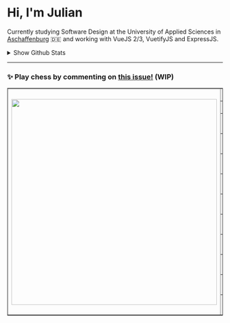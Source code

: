 # **Hi, I'm Julian**

Currently studying Software Design at the University of Applied Sciences in <a href="https://www.th-ab.de/en/" >Aschaffenburg</a> :de: and working with VueJS 2/3, VuetifyJS and ExpressJS.

<details>
 <summary>Show Github Stats</summary>
 <p align="center">
    <img src="https://github-readme-stats.vercel.app/api/top-langs/?username=thieleju&theme=blue-green&hide=jupyter%20notebook&layout=compact"  />
    <img width="420" src="https://github-readme-stats.vercel.app/api?username=thieleju&theme=blue-green&show_icons=true"/>
  </p>
</details>

---

### ✨ Play chess by commenting on [this issue!](https://github.com/thieleju/thieleju/issues/1) (WIP)

<table border="1">
<th rowspan="20"><a href="https://github.com/thieleju/thieleju/issues/1"><img width="480" src="https://raw.githubusercontent.com/thieleju/thieleju/main/" /></a></th>
<th colspan="3">Last 10 moves</th>
<tr>
<th>#</th>
<th>White</th>
<th>Black</th>
</tr>
<tr>
<td>8</td>
<td>Ke2 <a href="https://github.com/thieleju">@thieleju</a></td>
<td>f6 <a href="https://github.com/thieleju">@thieleju</a></td>
</tr>
<tr>
<td>9</td>
<td>Nf3 <a href="https://github.com/thieleju">@thieleju</a></td>
<td>Qh5 <a href="https://github.com/thieleju">@thieleju</a></td>
</tr>
<tr>
<td>10</td>
<td>Bxf4 <a href="https://github.com/thieleju">@thieleju</a></td>
<td>Nc6 <a href="https://github.com/thieleju">@thieleju</a></td>
</tr>
<tr>
<td>11</td>
<td>Kf2 <a href="https://github.com/thieleju">@thieleju</a></td>
<td>Bb4 <a href="https://github.com/thieleju">@thieleju</a></td>
</tr>
<tr>
<td>12</td>
<td>Bxc7 <a href="https://github.com/thieleju">@thieleju</a></td>
<td>Nge7 <a href="https://github.com/thieleju">@thieleju</a></td>
</tr>
<tr>
<td>13</td>
<td>Bc4 <a href="https://github.com/thieleju">@thieleju</a></td>
<td>Na5 <a href="https://github.com/thieleju">@thieleju</a></td>
</tr>
<tr>
<td>14</td>
<td>Bd3 <a href="https://github.com/thieleju">@thieleju</a></td>
<td>O-O <a href="https://github.com/thieleju">@thieleju</a></td>
</tr>
<tr>
<td>15</td>
<td>a3 <a href="https://github.com/thieleju">@thieleju</a></td>
<td>Bxc3 <a href="https://github.com/thieleju">@thieleju</a></td>
</tr>
<tr>
<td>16</td>
<td>bxc3 <a href="https://github.com/thieleju">@thieleju</a></td>
<td>Nac6 <a href="https://github.com/thieleju">@thieleju</a></td>
</tr>
<tr>
<td>17</td>
<td>Re1 <a href="https://github.com/thieleju">@thieleju</a></td>
<td>Bg4 <a href="https://github.com/thieleju">@thieleju</a></td>
</tr>
</table>
